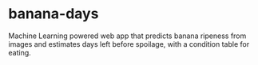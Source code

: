 # banana-days
Machine Learning powered web app that predicts banana ripeness from images and estimates days left before spoilage, with a condition table for eating.
